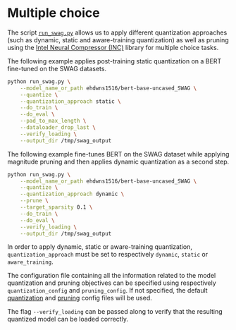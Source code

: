 <!---
Copyright 2020 The HuggingFace Team. All rights reserved.

Licensed under the Apache License, Version 2.0 (the "License");
you may not use this file except in compliance with the License.
You may obtain a copy of the License at

    http://www.apache.org/licenses/LICENSE-2.0

Unless required by applicable law or agreed to in writing, software
distributed under the License is distributed on an "AS IS" BASIS,
WITHOUT WARRANTIES OR CONDITIONS OF ANY KIND, either express or implied.
See the License for the specific language governing permissions and
limitations under the License.
-->

# Multiple choice 

The script [`run_swag.py`](https://github.com/huggingface/optimum/blob/main/examples/multiple-choice/run_swag.py) 
allows us to apply different quantization approaches (such as dynamic, static and aware-training quantization) as well as pruning 
using the [Intel Neural Compressor (INC)](https://github.com/intel/neural-compressor) library for 
multiple choice tasks.

The following example applies post-training static quantization on a BERT fine-tuned on the SWAG datasets.

```bash
python run_swag.py \
    --model_name_or_path ehdwns1516/bert-base-uncased_SWAG \
    --quantize \
    --quantization_approach static \
    --do_train \
    --do_eval \
    --pad_to_max_length \
    --dataloader_drop_last \
    --verify_loading \
    --output_dir /tmp/swag_output
```


The following example fine-tunes BERT on the SWAG dataset while applying magnitude pruning and then applies 
dynamic quantization as a second step.

```bash
python run_swag.py \
    --model_name_or_path ehdwns1516/bert-base-uncased_SWAG \
    --quantize \
    --quantization_approach dynamic \
    --prune \
    --target_sparsity 0.1 \
    --do_train \
    --do_eval \
    --verify_loading \
    --output_dir /tmp/swag_output
```

In order to apply dynamic, static or aware-training quantization, `quantization_approach` must be set to 
respectively `dynamic`, `static` or `aware_training`.

The configuration file containing all the information related to the model quantization and pruning objectives can be 
specified using respectively `quantization_config` and `pruning_config`. If not specified, the default
[quantization](https://github.com/huggingface/optimum/blob/main/examples/config/quantization.yml) 
and [pruning](https://github.com/huggingface/optimum/blob/main/examples/config/prune.yml) 
config files will be used.

The flag `--verify_loading` can be passed along to verify that the resulting quantized model can be loaded correctly.
